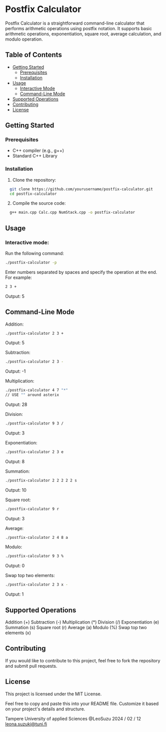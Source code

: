 # Postfix Calculator

Postfix Calculator is a straightforward command-line calculator that performs arithmetic operations using postfix notation. It supports basic arithmetic operations, exponentiation, square root, average calculation, and modulo operation.

## Table of Contents
- [Getting Started](#getting-started)
  - [Prerequisites](#prerequisites)
  - [Installation](#installation)
- [Usage](#usage)
  - [Interactive Mode](#interactive-mode)
  - [Command-Line Mode](#command-line-mode)
- [Supported Operations](#supported-operations)
- [Contributing](#contributing)
- [License](#license)

## Getting Started

### Prerequisites

- C++ compiler (e.g., g++)
- Standard C++ Library

### Installation

1. Clone the repository:
```bash
  git clone https://github.com/yourusername/postfix-calculator.git
  cd postfix-calculator
```

2. Compile the source code:
```bash
  g++ main.cpp Calc.cpp NumStack.cpp -o postfix-calculator
```

## Usage

### Interactive mode:
Run the following command:
```bash
./postfix-calculator -p
```
Enter numbers separated by spaces and specify the operation at the end. For example:
```bash
2 3 +
````
Output: 5

## Command-Line Mode
Addition:
```bash
./postfix-calculator 2 3 +
```
Output: 5


Subtraction:
```bash
./postfix-calculator 2 3 -
```
Output: -1


Multiplication:
```bash
./postfix-calculator 4 7 "*"
// USE "" around asterix
```
Output: 28


Division:
```bash
./postfix-calculator 9 3 /
```
Output: 3


Exponentiation:
```bash
./postfix-calculator 2 3 e
```
Output: 8

Summation:
```bash
./postfix-calculator 2 2 2 2 2 s
```
Output: 10

Square root:
```bash
./postfix-calculator 9 r
```
Output: 3

Average:
```bash
./postfix-calculator 2 4 8 a
```

Modulo:
```bash
./postfix-calculator 9 3 %
```
Output: 0

Swap top two elements:
```bash
./postfix-calculator 2 3 x -
```
Output: 1

## Supported Operations
Addition (+)
Subtraction (-)
Multiplication (*)
Division (/)
Exponentiation (e)
Summation (s)
Square root (r)
Average (a)
Modulo (%)
Swap top two elements (x)

## Contributing
If you would like to contribute to this project, feel free to fork the repository and submit pull requests.

## License
This project is licensed under the MIT License.

Feel free to copy and paste this into your README file. Customize it based on your project's details and structure.

Tampere University of applied Sciences
@LeoSuzu 2024 / 02 / 12
leona.suzuki@tuni.fi


